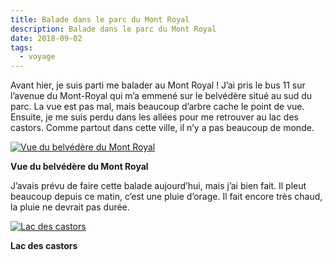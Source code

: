 ```yaml
---
title: Balade dans le parc du Mont Royal
description: Balade dans le parc du Mont Royal
date: 2018-09-02
tags:
  - voyage
---
```


Avant hier, je suis parti me balader au Mont Royal ! J’ai pris le bus 11 sur l’avenue du Mont-Royal qui m’a emmené sur le belvédère situé au sud du parc. La vue est pas mal, mais beaucoup d’arbre cache le point de vue. Ensuite, je me suis perdu dans les allées pour me retrouver au lac des castors. Comme partout dans cette ville, il n’y a pas beaucoup de monde.

 [![Vue du belvédère du Mont Royal](img/8fa14fd3-7102-4256-8ec7-b6563f13a229.jpg?1659623976)](img/8fa14fd3-7102-4256-8ec7-b6563f13a229.jpg)

**Vue du belvédère du Mont Royal**

J’avais prévu de faire cette balade aujourd’hui, mais j’ai bien fait. Il pleut beaucoup depuis ce matin, c’est une pluie d’orage. Il fait encore très chaud, la pluie ne devrait pas durée.

 [![Lac des castors](img/9da44c0d-8a12-4b04-b93a-10b4e47c2104.jpg?1659623978)](img/9da44c0d-8a12-4b04-b93a-10b4e47c2104.jpg)

**Lac des castors**